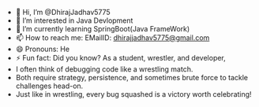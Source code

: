 - 👋 Hi, I’m @DhirajJadhav5775
- 👀 I’m interested in Java Devlopment 
- 🌱 I’m currently learning SpringBoot(Java FrameWork)
- 📫 How to reach me: EMailID: dhirajjadhav5775@gmail.com
- 😄 Pronouns: He
- ⚡ Fun fact: Did you know? As a student, wrestler, and developer,
-  I often think of debugging code like a wrestling match.
-  Both require strategy, persistence, and sometimes brute force to tackle challenges head-on.
-   Just like in wrestling, every bug squashed is a victory worth celebrating!

<!---
DhirajJadhav5775/DhirajJadhav5775 is a ✨ special ✨ repository because its `README.md` (this file) appears on your GitHub profile.
You can click the Preview link to take a look at your changes.
--->
